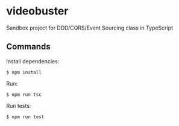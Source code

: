 # videobuster
Sandbox project for DDD/CQRS/Event Sourcing class in TypeScript

## Commands

Install dependencies:
```
$ npm install
```

Run:
```
$ npm run tsc
```

Run tests:
```
$ npm run test
```
